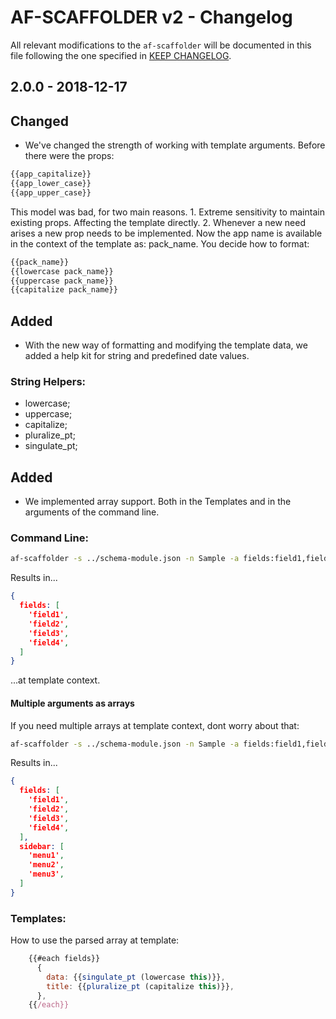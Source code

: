 # AF-SCAFFOLDER v2 - Changelog

 All relevant modifications to the `af-scaffolder` will be documented in this file following the one specified in [KEEP CHANGELOG](http://keepachangelog.com/).

## 2.0.0 - 2018-12-17

## Changed
- We've changed the strength of working with template arguments. Before there were the props:
```javascript
{{app_capitalize}}
{{app_lower_case}}
{{app_upper_case}}
```
This model was bad, for two main reasons. 1. Extreme sensitivity to maintain existing props. Affecting the template directly. 2. Whenever a new need arises a new prop needs to be implemented.
Now the app name is available in the context of the template as: pack_name. You decide how to format:
```javascript
{{pack_name}}
{{lowercase pack_name}}
{{uppercase pack_name}}
{{capitalize pack_name}}
```

## Added
- With the new way of formatting and modifying the template data, we added a help kit for string and predefined date values.

### String Helpers:
- lowercase;
- uppercase;
- capitalize;
- pluralize_pt;
- singulate_pt;

## Added
- We implemented array support. Both in the Templates and in the arguments of the command line.

### Command Line:
```bash
af-scaffolder -s ../schema-module.json -n Sample -a fields:field1,field2,field3,field4
```

Results in...
```json
{
  fields: [
    'field1',
    'field2',
    'field3',
    'field4',
  ]
}
```
...at template context.

#### Multiple arguments as arrays
If you need multiple arrays at template context, dont worry about that:
```bash
af-scaffolder -s ../schema-module.json -n Sample -a fields:field1,field2,field3,field4 -a sidebar:menu1,menu2,menu3
```
Results in...
```json
{
  fields: [
    'field1',
    'field2',
    'field3',
    'field4',
  ],
  sidebar: [
    'menu1',
    'menu2',
    'menu3',
  ]
}
```

### Templates:
How to use the parsed array at template:
```javascript
    {{#each fields}}
      {
        data: {{singulate_pt (lowercase this)}}, 
        title: {{pluralize_pt (capitalize this)}}, 
      },
    {{/each}}
```
